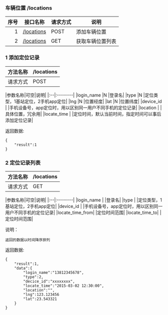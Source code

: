 ### 车辆位置 /locations

序号		|接口名称  |请求方式|说明
------:|--------|-------------------|------------------
1|[/locations](#add_location)		|POST 	|添加车辆位置
2|[/locations](#list_location)		|GET 	|获取车辆位置列表 


### 1 <label id="add_location">添加定位记录</label>

|方法名称|/locations|
|:----|:--------|
|请求方式|POST|

|参数名称|可空|说明|
|:--|:--------|
|login_name		|N	|登录名|
|type			|N	|定位类型，1基站定位，2手机app定位|
|lng			|N	|位置经度|
|lat			|N	|位置纬度|
|device_id		|	|手机设备号，app定位时，用以区别同一用户不同手机的定位记录|
|location		|	|具体位置，冗余用|
|locate_time	|	|定位时间，默认当前时间，指定时间可以事后添加定位记录|


返回数据:
>
	{
		"result":1
	}
	
### 2 <label id="list_location">定位记录列表</label>

|方法名称|/locations|
|:----|:--------|
|请求方式|GET|

|参数名称|可空|说明|
|:--|:--------|
|login_name		|	|登录名|
|type			|	|定位类型，1基站定位，2手机app定位|
|device_id		|	|手机设备号，app定位时，用以区别同一用户不同手机的定位记录|
|locate_time_from|	|定位时间范围|
|locate_time_to|	|定位时间范围|

说明：
	
	返回的数据以时间降序排列

返回数据:
>
	{
		"result":1,
		"data":{
			"login_name":"13812345678",
			"type":2,
			"decice_id":"xxxxxxxx",
			"locate_time":"2015-03-02 12:30:00",
			"location":"",
			"lng":123.123456
			"lat":23.543321
		}
	}